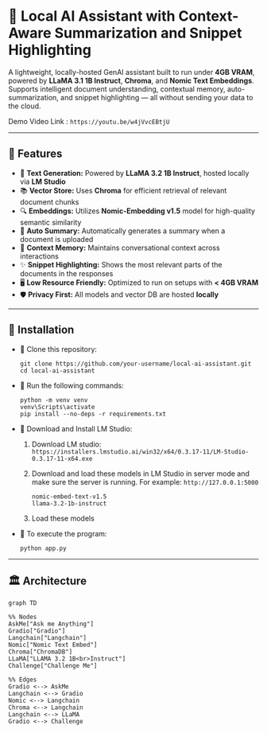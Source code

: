 # 🧠 Local AI Assistant with Context-Aware Summarization and Snippet Highlighting

A lightweight, locally-hosted GenAI assistant built to run under **4GB VRAM**, powered by **LLaMA 3.1 1B Instruct**, **Chroma**, and **Nomic Text Embeddings**. Supports intelligent document understanding, contextual memory, auto-summarization, and snippet highlighting — all without sending your data to the cloud.

Demo Video Link : ```https://youtu.be/w4jVvcEBtjU```

---

## 🚀 Features

- 🔗 **Text Generation:** Powered by **LLaMA 3.2 1B Instruct**, hosted locally via **LM Studio**
- 📚 **Vector Store:** Uses **Chroma** for efficient retrieval of relevant document chunks
- 🔍 **Embeddings:** Utilizes **Nomic-Embedding v1.5** model for high-quality semantic similarity
- 📄 **Auto Summary:** Automatically generates a summary when a document is uploaded
- 💬 **Context Memory:** Maintains conversational context across interactions
- ✨ **Snippet Highlighting:** Shows the most relevant parts of the documents in the responses
- 🖥️ **Low Resource Friendly:** Optimized to run on setups with **< 4GB VRAM**
- 🛡️ **Privacy First:** All models and vector DB are hosted **locally**

---

## 📁 Installation

- 🔹 Clone this repository:
  ```
  git clone https://github.com/your-username/local-ai-assistant.git
  cd local-ai-assistant
  ```
- 🔹 Run the following commands:
  ```
  python -m venv venv
  venv\Scripts\activate
  pip install --no-deps -r requirements.txt
  ```
  
- 🔹 Download and Install LM Studio:
  1.  Download LM studio: ```https://installers.lmstudio.ai/win32/x64/0.3.17-11/LM-Studio-0.3.17-11-x64.exe```
  2.  Download and load these models in LM Studio in server mode and make sure the server is running. For example: ```http://127.0.0.1:5000```
     
      ```
      nomic-embed-text-v1.5
      llama-3.2-1b-instruct
      ```
  3. Load these models

- 🔹 To execute the program:
  ```
  python app.py
  ```

---

## 🏛️ Architecture

```mermaid
graph TD

%% Nodes
AskMe["Ask me Anything"]
Gradio["Gradio"]
Langchain["Langchain"]
Nomic["Nomic Text Embed"]
Chroma["ChromaDB"]
LLaMA["LLAMA 3.2 1B<br>Instruct"]
Challenge["Challenge Me"]

%% Edges
Gradio <--> AskMe
Langchain <--> Gradio
Nomic <--> Langchain
Chroma <--> Langchain
Langchain <--> LLaMA
Gradio <--> Challenge
